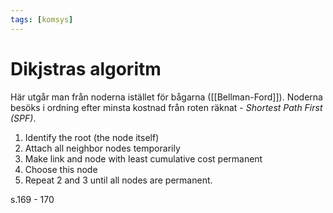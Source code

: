 ```yaml
---
tags: [komsys]
---
```

# Dikjstras algoritm
Här utgår man från noderna istället för bågarna ([[Bellman-Ford]]).
Noderna besöks i ordning efter minsta kostnad från roten räknat - *Shortest Path First (SPF)*.

1. Identify the root (the node itself)
2. Attach all neighbor nodes temporarily
3. Make link and node with least cumulative cost permanent
4. Choose this node
5. Repeat 2 and 3 until all nodes are permanent. 

s.169 - 170